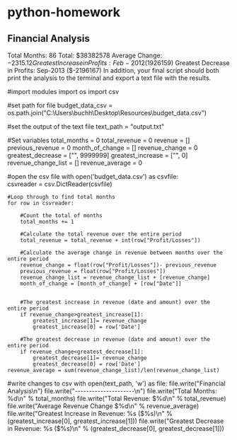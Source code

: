 # python-homework

Financial Analysis
----------------------------
Total Months: 86
Total: $38382578
Average  Change: $-2315.12
Greatest Increase in Profits: Feb-2012 ($1926159)
Greatest Decrease in Profits: Sep-2013 ($-2196167)
In addition, your final script should both print the analysis to the terminal and export a text file with the results.



#import modules
import os
import csv

#set path for file
budget_data_csv = os.path.join("C:\\Users\\buchh\\Desktop\\Resources\\budget_data.csv")

#set the output of the text file
text_path = "output.txt"

#Set variables
total_months = 0
total_revenue = 0
revenue = []
previous_revenue = 0
month_of_change = []
revenue_change = 0
greatest_decrease = ["", 9999999]
greatest_increase = ["", 0]
revenue_change_list = []
revenue_average = 0


#open the csv file
with open('budget_data.csv') as csvfile:  
    csvreader = csv.DictReader(csvfile)

    #Loop through to find total months
    for row in csvreader:

        #Count the total of months
        total_months += 1

        #Calculate the total revenue over the entire period
        total_revenue = total_revenue + int(row["Profit/Losses"])

        #Calculate the average change in revenue between months over the entire period
        revenue_change = float(row["Profit/Losses"])- previous_revenue
        previous_revenue = float(row["Profit/Losses"])
        revenue_change_list = revenue_change_list + [revenue_change]
        month_of_change = [month_of_change] + [row["Date"]]
       

        #The greatest increase in revenue (date and amount) over the entire period
        if revenue_change>greatest_increase[1]:
            greatest_increase[1]= revenue_change
            greatest_increase[0] = row['Date']

        #The greatest decrease in revenue (date and amount) over the entire period
        if revenue_change<greatest_decrease[1]:
            greatest_decrease[1]= revenue_change
            greatest_decrease[0] = row['Date']
    revenue_average = sum(revenue_change_list)/len(revenue_change_list)

#write changes to csv
with open(text_path, 'w') as file:
    file.write("Financial Analysis\n")
    file.write("---------------------\n")
    file.write("Total Months: %d\n" % total_months)
    file.write("Total Revenue: $%d\n" % total_revenue)
    file.write("Average Revenue Change $%d\n" % revenue_average)
    file.write("Greatest Increase in Revenue: %s ($%s)\n" % (greatest_increase[0], greatest_increase[1]))
    file.write("Greatest Decrease in Revenue: %s ($%s)\n" % (greatest_decrease[0], greatest_decrease[1]))

